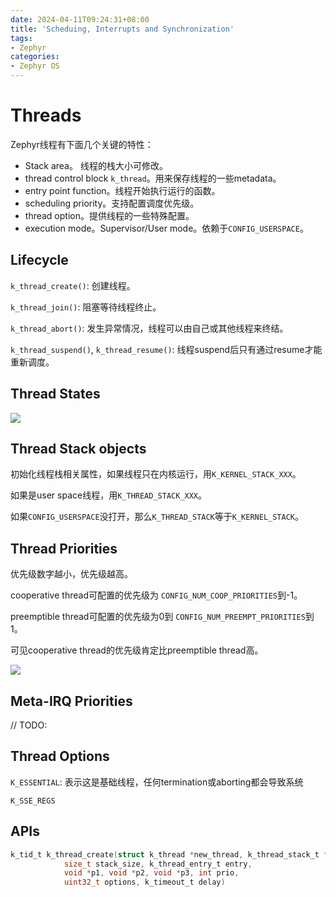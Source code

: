 ```yaml
---
date: 2024-04-11T09:24:31+08:00
title: 'Scheduing, Interrupts and Synchronization'
tags:
- Zephyr
categories:
- Zephyr OS
---
```


# Threads

Zephyr线程有下面几个关键的特性：

- Stack area。 线程的栈大小可修改。
- thread control block `k_thread`。用来保存线程的一些metadata。
- entry point function。线程开始执行运行的函数。
- scheduling priority。支持配置调度优先级。
- thread option。提供线程的一些特殊配置。
- execution mode。Supervisor/User mode。依赖于`CONFIG_USERSPACE`。

## Lifecycle

`k_thread_create()`: 创建线程。

`k_thread_join()`: 阻塞等待线程终止。

`k_thread_abort()`: 发生异常情况，线程可以由自己或其他线程来终结。

`k_thread_suspend()`, `k_thread_resume()`: 线程suspend后只有通过resume才能重新调度。


## Thread States

![](https://xyc-1316422823.cos.ap-shanghai.myqcloud.com/20240411095150.png)

## Thread Stack objects

初始化线程栈相关属性，如果线程只在内核运行，用`K_KERNEL_STACK_XXX`。

如果是user space线程，用`K_THREAD_STACK_XXX`。

如果`CONFIG_USERSPACE`没打开，那么`K_THREAD_STACK`等于`K_KERNEL_STACK`。

## Thread Priorities

优先级数字越小，优先级越高。

cooperative thread可配置的优先级为 `CONFIG_NUM_COOP_PRIORITIES`到-1。

preemptible thread可配置的优先级为0到 `CONFIG_NUM_PREEMPT_PRIORITIES`到1。

可见cooperative thread的优先级肯定比preemptible thread高。

![](https://xyc-1316422823.cos.ap-shanghai.myqcloud.com/20240411101543.png)

## Meta-IRQ Priorities

// TODO:

## Thread Options

`K_ESSENTIAL`: 表示这是基础线程，任何termination或aborting都会导致系统

`K_SSE_REGS`

## APIs

```c
k_tid_t k_thread_create(struct k_thread *new_thread, k_thread_stack_t *stack,
			size_t stack_size, k_thread_entry_t entry,
			void *p1, void *p2, void *p3, int prio,
			uint32_t options, k_timeout_t delay)
```
